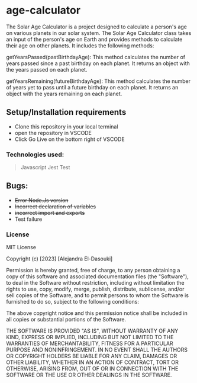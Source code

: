 # age-calculator

The Solar Age Calculator is a project designed to calculate a person's age on various planets in our solar system.
The Solar Age Calculator class takes an input of the person's age on Earth and provides methods to calculate their age on other planets. It includes the following methods:

getYearsPassed(pastBirthdayAge): This method calculates the number of years passed since a past birthday on each planet. It returns an object with the years passed on each planet.

getYearsRemaining(futureBirthdayAge): This method calculates the number of years yet to pass until a future birthday on each planet. It returns an object with the years remaining on each planet.

## Setup/Installation requirements

- Clone this repository in your local terminal
- open the repository in VSCODE
- Click Go Live on the bottom right of VSCODE

### Technologies used:

> Javascript
> Jest Test

## Bugs:

- ~~Error Node.Js version~~
- ~~Incorrect declaration of variables~~
- ~~incorrect import and exports~~
- Test failure

### License

MIT License

Copyright (c) [2023] [Alejandra El-Dasouki]

Permission is hereby granted, free of charge, to any person obtaining a copy
of this software and associated documentation files (the "Software"), to deal
in the Software without restriction, including without limitation the rights
to use, copy, modify, merge, publish, distribute, sublicense, and/or sell
copies of the Software, and to permit persons to whom the Software is
furnished to do so, subject to the following conditions:

The above copyright notice and this permission notice shall be included in all
copies or substantial portions of the Software.

THE SOFTWARE IS PROVIDED "AS IS", WITHOUT WARRANTY OF ANY KIND, EXPRESS OR
IMPLIED, INCLUDING BUT NOT LIMITED TO THE WARRANTIES OF MERCHANTABILITY,
FITNESS FOR A PARTICULAR PURPOSE AND NONINFRINGEMENT. IN NO EVENT SHALL THE
AUTHORS OR COPYRIGHT HOLDERS BE LIABLE FOR ANY CLAIM, DAMAGES OR OTHER
LIABILITY, WHETHER IN AN ACTION OF CONTRACT, TORT OR OTHERWISE, ARISING FROM,
OUT OF OR IN CONNECTION WITH THE SOFTWARE OR THE USE OR OTHER DEALINGS IN THE
SOFTWARE.
